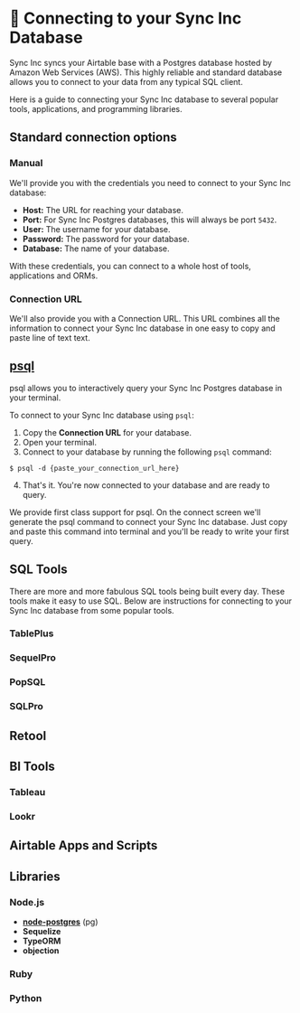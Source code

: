 # 🔌 Connecting to your Sync Inc Database

Sync Inc syncs your Airtable base with a Postgres database hosted by Amazon Web Services (AWS). This highly reliable and standard database allows you to connect to your data from any typical SQL client.

Here is a guide to connecting your Sync Inc database to several popular tools, applications, and programming libraries.

## Standard connection options

### Manual

We'll provide you with the credentials you need to connect to your Sync Inc database:

- **Host:** The URL for reaching your database.
- **Port:** For Sync Inc Postgres databases, this will always be port `5432`.
- **User:** The username for your database.
- **Password:** The password for your database.
- **Database:** The name of your database.

With these credentials, you can connect to a whole host of tools, applications and ORMs.

### Connection URL

We'll also provide you with a Connection URL. This URL combines all the information to connect your Sync Inc database in one easy to copy and paste line of text text.

## [psql](https://www.postgresql.org/docs/10/app-psql.html)

psql allows you to interactively query your Sync Inc Postgres database in your terminal.

To connect to your Sync Inc database using `psql`:

1. Copy the **Connection URL** for your database.
2. Open your terminal.
3. Connect to your database by running the following `psql` command:

```
$ psql -d {paste_your_connection_url_here}
```

4. That's it. You're now connected to your database and are ready to query.

We provide first class support for psql. On the connect screen we'll generate the psql command to connect your Sync Inc database. Just copy and paste this command into terminal and you'll be ready to write your first query.

## SQL Tools

There are more and more fabulous SQL tools being built every day. These tools make it easy to use SQL. Below are instructions for connecting to your Sync Inc database from some popular tools.

### TablePlus

### SequelPro

### PopSQL

### SQLPro

## Retool

## BI Tools

### Tableau

### Lookr

## Airtable Apps and Scripts

## Libraries

### Node.js

- **[node-postgres](https://node-postgres.com/)** (pg)
- **Sequelize**
- **TypeORM**
- **objection**

### Ruby

### Python
